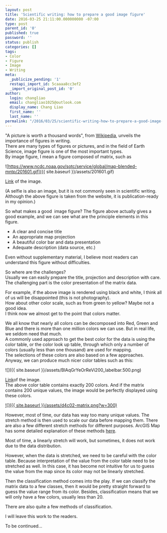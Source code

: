 ```yaml
---
layout: post
title: 'Scientific writing: how to prepare a good image figure'
date: 2016-03-25 21:11:00.000000000 -07:00
type: post
parent_id: '0'
published: true
password: ''
status: publish
categories: []
tags:
- Color
- Figure
- Image
- Writing
meta:
  _publicize_pending: '1'
  restapi_import_id: 5caaaa8cc3ef2
  _import_original_post_id: '0'
author:
  login: changliao
  email: changliao1025@outlook.com
  display_name: Chang Liao
  first_name: ''
  last_name: ''
permalink: "/2016/03/25/scientific-writing-how-to-prepare-a-good-image-figure/"
---
```

"A picture is worth a thousand words", from [Wikipedia](https://en.wikipedia.org/wiki/A_picture_is_worth_a_thousand_words), unveils the importance of figures in writing.  
There are many types of figures or pictures, and in the field of Earth Science, image figure is one of the most important types.  
By image figure, I mean a figure composed of matrix, such as

 ![https://www.ncdc.noaa.gov/sotc/service/global/map-blended-mntp/201601.gif]({{ site.baseurl }}/assets/201601.gif)

[Link](https://www.ncdc.noaa.gov/sotc/global/201601) of the image.

(A selfie is also an image, but it is not commonly seen in scientific writing. Although the above figure is taken from the website, it is publication-ready in my opinion.)

So what makes a good&nbsp; image figure? The figure above actually gives a good example, and we can see what are the principle elements in this figure.

- A clear and concise title
- An appropriate map projection
- A beautiful color bar and data presentation
- Adequate description (data source, etc.)

Even without supplementary material, I believe most readers can understand this figure without difficulties.

So where are the challenges?   
Usually we can easily prepare the title, projection and description with care. The challenging part is the color presentation of the matrix data.

For example, if the above image is rendered using black and white, I think all of us will be disappointed (this is not photography).  
How about other color scale, such as from green to yellow? Maybe not a good idea.  
I think now we almost get to the point that colors matter.

We all know that nearly all colors can be decomposed into Red, Green and Blue and there is more than one million colors we can use. But in real life, we seldom need that much.  
A commonly used approach to get the best color for the data is using the color table, or the color look up table, through which only a number of colors (usually less than one thousand) are used for mapping.  
The selections of these colors are also based on a few approaches. Anyway, we can produce much nicer color tables such as this:

 ![]({{ site.baseurl }}/assets/BlAqGrYeOrReVi200_labelbar.500.png)

[Link](http://www.ncl.ucar.edu/Document/Graphics/color_table_gallery.shtml)of the image.  
The above color table contains exactly 200 colors. And if the matrix contains 200 unique values, the image would be perfectly displayed using these colors.

[![]({{ site.baseurl }}/assets/d4c02-matrix.png?w=300)](https://changliao.files.wordpress.com/2016/03/d4c02-matrix.png)

However, most of time, our data has way too many unique values. The stretch method is then used to scale our data before mapping them. There are also a few different stretch methods for different purposes. ArcGIS Map has some detailed explanation of these methods [here](http://desktop.arcgis.com/en/arcmap/10.3/manage-data/raster-and-images/stretch-function.htm).

Most of time, a linearly stretch will work, but sometimes, it does not work due to the data distribution.

However, when the data is stretched, we need to be careful with the color table. Because interpretation of the value from the color table need to be stretched as well. In this case, it has become not intuitive for us to guess the value from the map since its color may not be linearly stretched.

Then the classification method comes into the play. If we can classify the matrix data to a few classes, then it would be pretty straight forward to guess the value range from its color. Besides, classification means that we will only have a few colors, usually less than 20.

There are also quite a few methods of classification.

I will leave this work to the readers.

To be continued...

